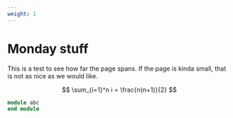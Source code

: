 ```yaml
---
weight: 1
---
```


# Monday stuff

This is a test to see how far the page spans. If the page is kinda small, that is not as nice as we would like.

$$ \sum_{i=1}^n i = \frac{n(n+1)}{2}  $$
```fortran
module abc
end module
```
